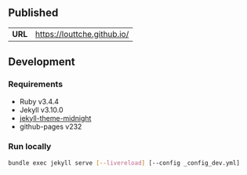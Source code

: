 ## Published

| | |
|---|---|
| **URL** | https://louttche.github.io/ |

## Development

### Requirements
- Ruby v3.4.4
- Jekyll v3.10.0
- [jekyll-theme-midnight](https://github.com/pages-themes/midnight)
- github-pages v232

### Run locally

  ```bash
  bundle exec jekyll serve [--livereload] [--config _config_dev.yml]
  ```
